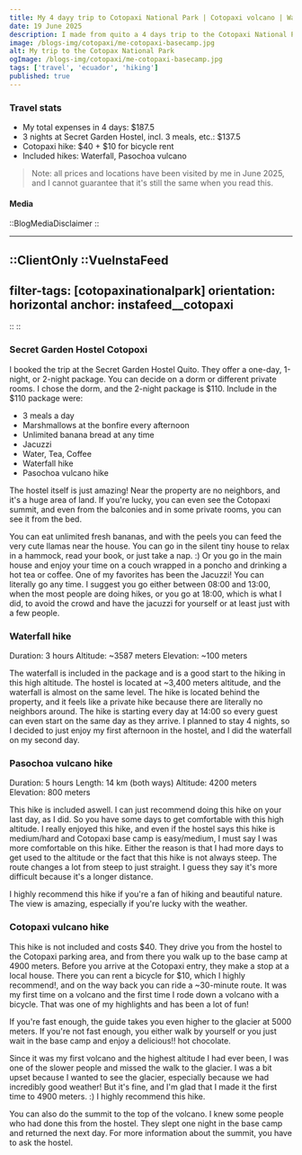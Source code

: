 ```yaml
---
title: My 4 dayy trip to Cotopaxi National Park | Cotopaxi volcano | Waterfall | Pasochoa volcano
date: 19 June 2025
description: I made from quito a 4 days trip to the Cotopaxi National Park. I stayed in the Secret Garden Hostel Cotopax, I had 3 incredible hikes, I enjoyed my time without any internet and was surrounded by beautiful nature.
image: /blogs-img/cotopaxi/me-cotopaxi-basecamp.jpg
alt: My trip to the Cotopax National Park
ogImage: /blogs-img/cotopaxi/me-cotopaxi-basecamp.jpg
tags: ['travel', 'ecuador', 'hiking']
published: true
---
```


### Travel stats

- My total expenses in 4 days: $187.5
- 3 nights at Secret Garden Hostel, incl. 3 meals, etc.: $137.5
- Cotopaxi hike: $40 + $10 for bicycle rent
- Included hikes: Waterfall, Pasochoa vulcano

> Note: all prices and locations have been visited by me in June 2025, and I cannot guarantee that it's still the same when you read this.

#### Media

::BlogMediaDisclaimer
::

---

::ClientOnly
::VueInstaFeed
---
filter-tags: [cotopaxinationalpark]
orientation: horizontal
anchor: instafeed__cotopaxi
---
::
::

### Secret Garden Hostel Cotopoxi

I booked the trip at the Secret Garden Hostel Quito. They offer a one-day, 1-night, or 2-night package. You can decide on a dorm or different private rooms. I chose the dorm, and the 2-night package is $110.
Include in the $110 package were:

- 3 meals a day
- Marshmallows at the bonfire every afternoon
- Unlimited banana bread at any time
- Jacuzzi
- Water, Tea, Coffee
- Waterfall hike
- Pasochoa vulcano hike

The hostel itself is just amazing! Near the property are no neighbors, and it's a huge area of land. If you're lucky, you can even see the Cotopaxi summit, and even from the balconies and in some private rooms, you can see it from the bed.

You can eat unlimited fresh bananas, and with the peels you can feed the very cute llamas near the house. You can go in the silent tiny house to relax in a hammock, read your book, or just take a nap. :)
Or you go in the main house and enjoy your time on a couch wrapped in a poncho and drinking a hot tea or coffee.
One of my favorites has been the Jacuzzi! You can literally go any time. I suggest you go either between 08:00 and 13:00, when the most people are doing hikes, or you go at 18:00, which is what I did, to avoid the crowd and have the jacuzzi for yourself or at least just with a few people.

### Waterfall hike

Duration: 3 hours
Altitude: ~3587 meters
Elevation: ~100 meters

The waterfall is included in the package and is a good start to the hiking in this high altitude. The hostel is located at ~3,400 meters altitude, and the waterfall is almost on the same level. The hike is located behind the property, and it feels like a private hike because there are literally no neighbors around.
The hike is starting every day at 14:00 so every guest can even start on the same day as they arrive. I planned to stay 4 nights, so I decided to just enjoy my first afternoon in the hostel, and I did the waterfall on my second day.

### Pasochoa vulcano hike

Duration: 5 hours
Length: 14 km (both ways)
Altitude: 4200 meters
Elevation: 800 meters

This hike is included aswell. I can just recommend doing this hike on your last day, as I did. So you have some days to get comfortable with this high altitude. 
I really enjoyed this hike, and even if the hostel says this hike is medium/hard and Cotopaxi base camp is easy/medium, I must say I was more comfortable on this hike. Either the reason is that I had more days to get used to the altitude or the fact that this hike is not always steep. The route changes a lot from steep to just straight. I guess they say it's more difficult because it's a longer distance.

I highly recommend this hike if you're a fan of hiking and beautiful nature. The view is amazing, especially if you're lucky with the weather.

### Cotopaxi vulcano hike

This hike is not included and costs $40. They drive you from the hostel to the Cotopaxi parking area, and from there you walk up to the base camp at 4900 meters.
Before you arrive at the Cotopaxi entry, they make a stop at a local house. There you can rent a bicycle for $10, which I highly recommend!, and on the way back you can ride a ~30-minute route. It was my first time on a volcano and the first time I rode down a volcano with a bicycle. That was one of my highlights and has been a lot of fun!

If you're fast enough, the guide takes you even higher to the glacier at 5000 meters. If you're not fast enough, you either walk by yourself or you just wait in the base camp and enjoy a delicious!! hot chocolate.

Since it was my first volcano and the highest altitude I had ever been, I was one of the slower people and missed the walk to the glacier. I was a bit upset because I wanted to see the glacier, especially because we had incredibly good weather!
But it's fine, and I'm glad that I made it the first time to 4900 meters. :) I highly recommend this hike.

You can also do the summit to the top of the volcano. I knew some people who had done this from the hostel. They slept one night in the base camp and returned the next day. For more information about the summit, you have to ask the hostel.
